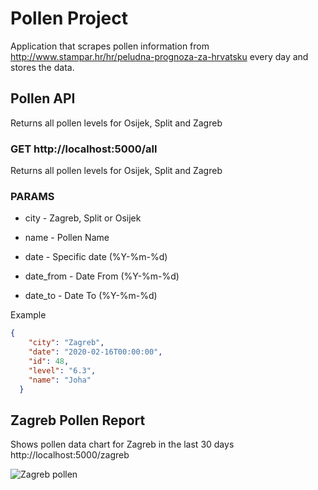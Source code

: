 Pollen Project
===========

Application that scrapes pollen information from http://www.stampar.hr/hr/peludna-prognoza-za-hrvatsku every day and stores the data.


Pollen API
------------

Returns all pollen levels for Osijek, Split and Zagreb

### GET http://localhost:5000/all

Returns all pollen levels for Osijek, Split and Zagreb


### PARAMS

- city - Zagreb, Split or Osijek

- name - Pollen Name

- date - Specific date (%Y-%m-%d)

- date_from -  Date From (%Y-%m-%d)

- date_to  - Date To (%Y-%m-%d)

Example

```json
{
    "city": "Zagreb", 
    "date": "2020-02-16T00:00:00", 
    "id": 48, 
    "level": "6.3", 
    "name": "Joha"
  }
```

Zagreb Pollen Report
--------------------

Shows pollen data chart for Zagreb in the last 30 days
http://localhost:5000/zagreb 

![Zagreb pollen](https://i.ibb.co/cktfdRs/zagreb.png)

 
